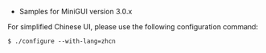 + Samples for MiniGUI version 3.0.x

For simplified Chinese UI, please use the following configuration command:

    $ ./configure --with-lang=zhcn

